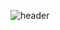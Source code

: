 ![header](https://capsule-render.vercel.app/api?type=waving&color=gradient&customColorList=10&height=200&section=header&text=YooSeok's%20Github%20%F0%9F%A4%97&fontSize=50&animation=twinkling&fontAlign=68&fontAlignY=36)

